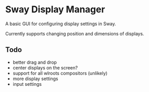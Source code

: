 # Sway Display Manager

A basic GUI for configuring display settings in Sway.

Currently supports changing position and dimensions of displays.

## Todo
- better drag and drop
- center displays on the screen?
- support for all wlroots compositors (unlikely)
- more display settings
- input settings
